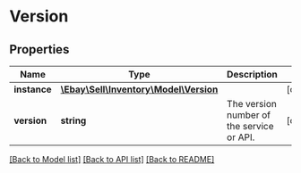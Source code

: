 # Version

## Properties
Name | Type | Description | Notes
------------ | ------------- | ------------- | -------------
**instance** | [**\Ebay\Sell\Inventory\Model\Version**](Version.md) |  | [optional] 
**version** | **string** | The version number of the service or API. | [optional] 

[[Back to Model list]](../../README.md#documentation-for-models) [[Back to API list]](../../README.md#documentation-for-api-endpoints) [[Back to README]](../../README.md)

